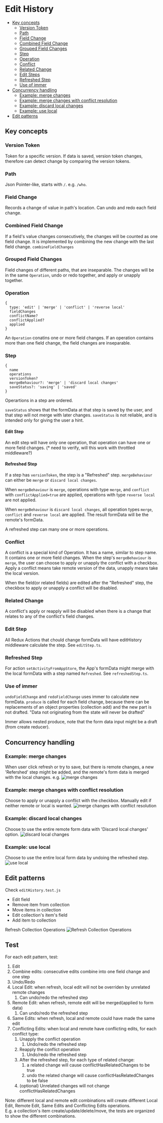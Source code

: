 # Edit History

* [Key concepts](#key-concepts)
  + [Version Token](#version-token)
  + [Path](#path)
  + [Field Change](#field-change)
  + [Combined Field Change](#combined-field-change)
  + [Grouped Field Changes](#grouped-field-changes)
  + [Step](#step)
  + [Operation](#operation)
  + [Conflict](#conflict)
  + [Related Change](#related-change)
  + [Edit Steps](#edit-steps)
  + [Refreshed Step](#refreshed-step)
  + [Use of immer](#use-of-immer)
* [Concurrency handling](#concurrency-handling)
  + [Example: merge changes](#example--merge-changes)
  + [Example: merge changes with conflict resolution](#example--merge-changes-with-conflict-resolution)
  + [Example: discard local changes](#example--discard-local-changes)
  + [Example: use local](#example--use-local)
* [Edit patterns](#edit-patterns)

## Key concepts

### Version Token
Token for a specific version. If data is saved, version token changes, therefore can detect change by comparing the version tokens.

### Path
Json Pointer-like, starts with `/`. e.g. `/who`.

### Field Change

Records a change of value in path's location.
Can undo and redo each field change.

### Combined Field Change
If a field's value changes consecutively, the changes will be counted as one field change. It is implemented by combining the new change with the last field change. `combineFieldChanges`

### Grouped Field Changes
Field changes of different paths, that are inseparable. The changes will be in the same `Operation`, undo or redo together, and apply or unapply together.

### Operation
```
{
  type: 'edit' | 'merge' | 'conflict' | 'reverse local'
  fieldChanges
  conflictName?
  conflictApplied?
  applied
}
```

An `Operation` conatins one or more field changes. If an operation contains more than one field change, the field changes are inseparable.

### Step
```
{
  name
  operations
  versionToken?
  mergeBehaviour?: 'merge' | 'discard local changes'
  saveStatus?: 'saving' | 'saved'
}
```

Operartions in a step are ordered.

`saveStatus` shows that the formData at that step is saved by the user, and that step will not merge with later changes. `saveStatus` is not reliable, and is intended only for giving the user a hint.

#### Edit Step
An edit step will have only one operation, that operation can have one or more field changes. (* need to verify, will this work with throttled middleware?)

#### Refreshed Step
If a step has `versionToken`, the step is a "Refreshed" step. `mergeBehaviour` can either be `merge` or `discard local changes`.

When `mergeBehaviour` is `merge`, operations with type `merge`, and `conflict` with `conflictApplied=true` are applied, operations with type `reverse local` are not applied.

When `mergeBehaviour` is `discard local changes`, all operation types `merge`, `conflict` and `reverse local` are applied. The result formData will be the remote's formData.

A refreshed step can many one or more operations.

### Conflict
A conflict is a special kind of Operation. It has a name, similar to step name. It contains one or more field changes. When the step's `mergeBehaviour` is `merge`, the user can choose to apply or unapply the conflict with a checkbox. Apply a conflict means take remote version of the data, unapply means take the local version.

When the field(or related fields) are edited after the "Refreshed" step, the checkbox to apply or unapply a conflict will be disabled.

### Related Change
A conflict's apply or reapply will be disabled when there is a change that relates to any of the conflict's field changes.

### Edit Step
All Redux Actions that chould change formData will have editHistory middleware calculate the step. See `editStep.ts`.

### Refreshed Step
For action `setActivityFromAppStore`, the App's formData might merge with the local formData with a step named `Refreshed`. See `refreshedStep.ts`.

### Use of immer
`undoFieldChange` and `redoFieldChange` uses immer to calculate new formData. `produce` is called for each field change, because there can be replacements of an object properties (collection add) and the new part is not drafted.
"Data not originating from the state will never be drafted"

Immer allows nested produce, note that the form data input might be a draft (from create reducer).

## Concurrency handling

### Example: merge changes
When user click refresh or try to save, but there is remote changes, a new 'Refershed' step might be added, and the remote's form data is merged with the local changes. e.g.
![merge changes](./documentationImages/MergeChanges.png)

### Example: merge changes with conflict resolution
Choose to apply or unapply a conflict with the checkbox.
Manually edit if neither remote or local is wanted.
![merge changes with conflict resolution](./documentationImages/MergeChangesWithConflictResolution.png)

### Example: discard local changes
Choose to use the entire remote form data with 'Discard local changes' option.
![discard local changes](./documentationImages/DiscardLocalChanges.png)

### Example: use local
Choose to use the entire local form data by undoing the refreshed step.
![use local](./documentationImages/UseLocal.png)

## Edit patterns
Check `editHistory.test.js`
- Edit field
- Remove item from collection
- Move items in collection
- Edit collection's item's field
- Add item to collection

Refresh Collection Operations
![Refresh Collection Operations](./documentationImages/RefreshCollectionOperations.png)

## Test
For each edit pattern, test:
1. Edit
2. Combine edits: consecutive edits combine into one field change and one step
3. Undo/Redo
4. Local Edit: when refresh, local edit will not be overriden by unrelated remote changes
    1. Can undo/redo the refreshed step
5. Remote Edit: when refresh, remote edit will be merged(applied to form data)
    1. Can undo/redo the refreshed step
6. Same Edits: when refresh, local and remote could have made the same edit
7. Conflicting Edits: when local and remote have conflicting edits, for each conflict type:
    1. Unapply the conflict operation
        1. Undo/redo the refreshed step
    2. Reapply the conflict operation
        1. Undo/redo the refreshed step
    3. After the refreshed step, for each type of related change:
        1. a related change will cause conflictHasRelatedChanges to be true
        2. undo the related change will cause conflictHasRelatedChanges to be false
    4. (optional) Unrelated changes will not change conflictHasRelatedChanges

Note: different local and remote edit combinations will create different Local Edit, Remote Edit, Same Edits and Conflicting Edits operations.\
E.g. a collection's item create/update/delete/move, the tests are organized to show the different combinations.